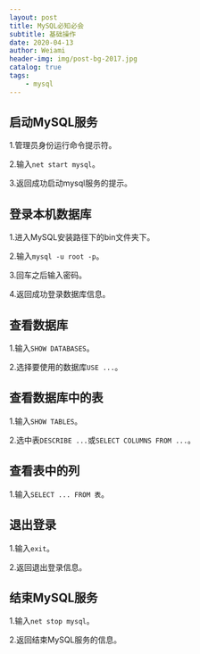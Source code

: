 ```yaml
---
layout: post
title: MySQL必知必会
subtitle: 基础操作
date: 2020-04-13
author: Weiami
header-img: img/post-bg-2017.jpg
catalog: true
tags:
    - mysql
---
```


## 启动MySQL服务

1.管理员身份运行命令提示符。

2.输入`net start mysql`。

3.返回成功启动mysql服务的提示。

## 登录本机数据库

1.进入MySQL安装路径下的bin文件夹下。

2.输入`mysql -u root -p`。

3.回车之后输入密码。

4.返回成功登录数据库信息。

## 查看数据库

1.输入`SHOW DATABASES`。

2.选择要使用的数据库`USE ...`。

## 查看数据库中的表

1.输入`SHOW TABLES`。

2.选中表`DESCRIBE ...`或`SELECT COLUMNS FROM ...`。

## 查看表中的列

1.输入`SELECT ... FROM 表`。

## 退出登录

1.输入`exit`。

2.返回退出登录信息。

## 结束MySQL服务

1.输入`net stop mysql`。

2.返回结束MySQL服务的信息。
